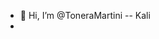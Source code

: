 - 👋 Hi, I’m @ToneraMartini -- Kali
- 
<!---
ToneraMartini/ToneraMartini is a ✨ special ✨ repository because its `README.md` (this file) appears on your GitHub profile.
You can click the Preview link to take a look at your changes.
--->
